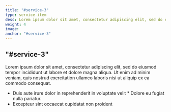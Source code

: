 ```yaml
---
title: "#service-3"
type: service-item
desc: Lorem ipsum dolor sit amet, consectetur adipiscing elit, sed do eiusmod tempor incididunt.
weight: 4
image: 
anchor: "#service-3"
---
```

## "#service-3"

Lorem ipsum dolor sit amet, consectetur adipiscing elit, sed do eiusmod tempor incididunt ut labore et dolore magna aliqua. Ut enim ad minim veniam, quis nostrud exercitation ullamco laboris nisi ut aliquip ex ea commodo consequat. 

* Duis aute irure dolor in reprehenderit in voluptate velit * Dolore eu fugiat nulla pariatur. 
* Excepteur sint occaecat cupidatat non proident
